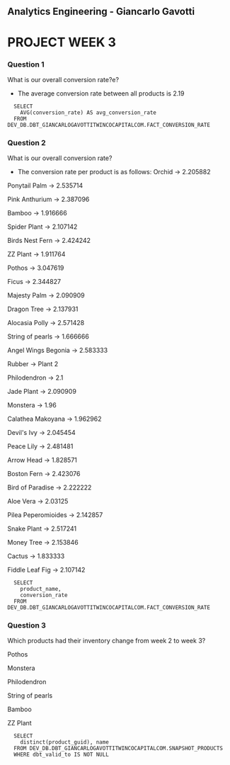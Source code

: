 ## Analytics Engineering - Giancarlo Gavotti

# PROJECT WEEK 3

### Question 1
What is our overall conversion rate?e?

* The average conversion rate between all products is 2.19

``` 
  SELECT 
    AVG(conversion_rate) AS avg_conversion_rate
  FROM DEV_DB.DBT_GIANCARLOGAVOTTITWINCOCAPITALCOM.FACT_CONVERSION_RATE
```

### Question 2
What is our overall conversion rate?

 * The conversion rate per product is as follows:
Orchid	-> 2.205882

Ponytail Palm	-> 2.535714

Pink Anthurium	-> 2.387096

Bamboo	-> 1.916666

Spider Plant	-> 2.107142

Birds Nest Fern	-> 2.424242

ZZ Plant	-> 1.911764

Pothos	-> 3.047619

Ficus	-> 2.344827

Majesty Palm	-> 2.090909

Dragon Tree	-> 2.137931

Alocasia Polly	-> 2.571428

String of pearls	-> 1.666666

Angel Wings Begonia	-> 2.583333

Rubber -> Plant	2

Philodendron	-> 2.1

Jade Plant	-> 2.090909

Monstera	-> 1.96

Calathea Makoyana	-> 1.962962

Devil's Ivy	-> 2.045454

Peace Lily	-> 2.481481

Arrow Head	-> 1.828571

Boston Fern	-> 2.423076

Bird of Paradise	-> 2.222222

Aloe Vera	-> 2.03125

Pilea Peperomioides	-> 2.142857

Snake Plant	-> 2.517241

Money Tree	-> 2.153846

Cactus	-> 1.833333

Fiddle Leaf Fig	-> 2.107142


``` 
  SELECT 
    product_name, 
    conversion_rate
  FROM DEV_DB.DBT_GIANCARLOGAVOTTITWINCOCAPITALCOM.FACT_CONVERSION_RATE
``` 

### Question 3
Which products had their inventory change from week 2 to week 3? 

Pothos

Monstera

Philodendron

String of pearls

Bamboo

ZZ Plant

``` 
  SELECT
    distinct(product_guid), name 
  FROM DEV_DB.DBT_GIANCARLOGAVOTTITWINCOCAPITALCOM.SNAPSHOT_PRODUCTS
  WHERE dbt_valid_to IS NOT NULL
``` 

